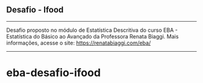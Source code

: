 ## Desafio - Ifood
---

Desafio proposto no módulo de Estatística Descritiva do curso EBA - Estatística do Básico ao Avançado da Professora Renata Biaggi. Mais informações, acesse o site: https://renatabiaggi.com/eba/

---
# eba-desafio-ifood
